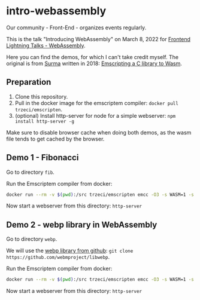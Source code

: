# intro-webassembly

Our community - Front-End - organizes events regularly.

This is the talk "Introducing WebAssembly" on March 8, 2022 for [Frontend Lightning Talks - WebAssembly](https://www.meetup.com/sogeti-frontend/events/282711845/).

Here you can find the demos, for which I can't take credit myself. The original is from [Surma](https://twitter.com/dassurma) written in 2018: [Emscripting a C library to Wasm](https://developers.google.com/web/updates/2018/03/emscripting-a-c-library).

## Preparation

1. Clone this repository.
1. Pull in the docker image for the emscriptem compiler:
`docker pull trzeci/emscripten`.
1. (optional) Install http-server for node for a simple webserver:
`npm install http-server -g`

Make sure to disable browser cache when doing both demos, as the wasm file tends to get cached by the browser.

## Demo 1 - Fibonacci

Go to directory `fib`.

Run the Emscriptem compiler from docker:
``` bash
docker run --rm -v $(pwd):/src trzeci/emscripten emcc -O3 -s WASM=1 -s EXTRA_EXPORTED_RUNTIME_METHODS='["cwrap"]' fib.c
```

Now start a webserver from this directory:
`http-server`

## Demo 2 - webp library in WebAssembly

Go to directory `webp`.

We will use the [webp library from github](https://github.com/webmproject/libwebp):
`git clone https://github.com/webmproject/libwebp`.

Run the Emscriptem compiler from docker:
``` bash
docker run --rm -v $(pwd):/src trzeci/emscripten emcc -O3 -s WASM=1 -s EXTRA_EXPORTED_RUNTIME_METHODS='["cwrap"]' -s ALLOW_MEMORY_GROWTH=1 -I libwebp webp.c libwebp/src/{dec,dsp,demux,enc,mux,utils}/*.c
```

Now start a webserver from this directory:
`http-server`
